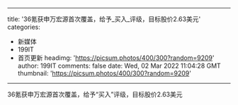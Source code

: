 
---
title: '36氪获申万宏源首次覆盖，给予_买入_评级，目标股价2.63美元'
categories: 
 - 新媒体
 - 199IT
 - 首页更新
headimg: 'https://picsum.photos/400/300?random=9209'
author: 199IT
comments: false
date: Wed, 02 Mar 2022 11:04:28 GMT
thumbnail: 'https://picsum.photos/400/300?random=9209'
---

<div>   
36氪获申万宏源首次覆盖，给予“买入”评级，目标股价2.63美元  
</div>
            